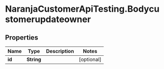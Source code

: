 # NaranjaCustomerApiTesting.Bodycustomerupdateowner

## Properties

Name | Type | Description | Notes
------------ | ------------- | ------------- | -------------
**id** | **String** |  | [optional] 


